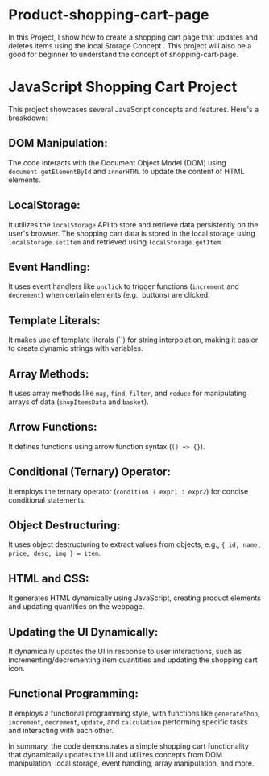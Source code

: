 # Product-shopping-cart-page
In this Project, I show how to create a shopping cart page that updates and deletes items using the local Storage Concept . This project will also be a good for beginner to understand the concept of shopping-cart-page.

# JavaScript Shopping Cart Project

This project showcases several JavaScript concepts and features. Here's a breakdown:

## DOM Manipulation:

The code interacts with the Document Object Model (DOM) using `document.getElementById` and `innerHTML` to update the content of HTML elements.

## LocalStorage:

It utilizes the `localStorage` API to store and retrieve data persistently on the user's browser. The shopping cart data is stored in the local storage using `localStorage.setItem` and retrieved using `localStorage.getItem`.

## Event Handling:

It uses event handlers like `onclick` to trigger functions (`increment` and `decrement`) when certain elements (e.g., buttons) are clicked.

## Template Literals:

It makes use of template literals (\`\`) for string interpolation, making it easier to create dynamic strings with variables.

## Array Methods:

It uses array methods like `map`, `find`, `filter`, and `reduce` for manipulating arrays of data (`shopItemsData` and `basket`).

## Arrow Functions:

It defines functions using arrow function syntax (`() => {}`).

## Conditional (Ternary) Operator:

It employs the ternary operator (`condition ? expr1 : expr2`) for concise conditional statements.

## Object Destructuring:

It uses object destructuring to extract values from objects, e.g., `{ id, name, price, desc, img } = item`.

## HTML and CSS:

It generates HTML dynamically using JavaScript, creating product elements and updating quantities on the webpage.

## Updating the UI Dynamically:

It dynamically updates the UI in response to user interactions, such as incrementing/decrementing item quantities and updating the shopping cart icon.

## Functional Programming:

It employs a functional programming style, with functions like `generateShop`, `increment`, `decrement`, `update`, and `calculation` performing specific tasks and interacting with each other.

In summary, the code demonstrates a simple shopping cart functionality that dynamically updates the UI and utilizes concepts from DOM manipulation, local storage, event handling, array manipulation, and more.


